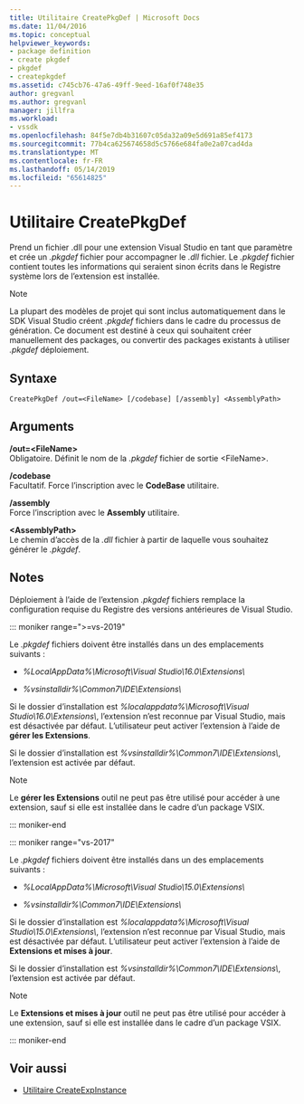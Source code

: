 ```yaml
---
title: Utilitaire CreatePkgDef | Microsoft Docs
ms.date: 11/04/2016
ms.topic: conceptual
helpviewer_keywords:
- package definition
- create pkgdef
- pkgdef
- createpkgdef
ms.assetid: c745cb76-47a6-49ff-9eed-16af0f748e35
author: gregvanl
ms.author: gregvanl
manager: jillfra
ms.workload:
- vssdk
ms.openlocfilehash: 84f5e7db4b31607c05da32a09e5d691a85ef4173
ms.sourcegitcommit: 77b4ca625674658d5c5766e684fa0e2a07cad4da
ms.translationtype: MT
ms.contentlocale: fr-FR
ms.lasthandoff: 05/14/2019
ms.locfileid: "65614825"
---
```

# <a name="createpkgdef-utility"></a>Utilitaire CreatePkgDef
Prend un fichier .dll pour une extension Visual Studio en tant que paramètre et crée un *.pkgdef* fichier pour accompagner le *.dll* fichier. Le *.pkgdef* fichier contient toutes les informations qui seraient sinon écrits dans le Registre système lors de l’extension est installée.

> [!NOTE]
> La plupart des modèles de projet qui sont inclus automatiquement dans le SDK Visual Studio créent *.pkgdef* fichiers dans le cadre du processus de génération. Ce document est destiné à ceux qui souhaitent créer manuellement des packages, ou convertir des packages existants à utiliser *.pkgdef* déploiement.

## <a name="syntax"></a>Syntaxe

```
CreatePkgDef /out=<FileName> [/codebase] [/assembly] <AssemblyPath>
```

## <a name="arguments"></a>Arguments
**/out=&lt;FileName&gt;**\
Obligatoire. Définit le nom de la *.pkgdef* fichier de sortie &lt;FileName&gt;.

**/codebase**\
Facultatif. Force l’inscription avec le **CodeBase** utilitaire.

**/assembly**\
Force l’inscription avec le **Assembly** utilitaire.

**&lt;AssemblyPath&gt;**\
Le chemin d’accès de la *.dll* fichier à partir de laquelle vous souhaitez générer le *.pkgdef*.

## <a name="remarks"></a>Notes
Déploiement à l’aide de l’extension *.pkgdef* fichiers remplace la configuration requise du Registre des versions antérieures de Visual Studio.

::: moniker range=">=vs-2019"

Le *.pkgdef* fichiers doivent être installés dans un des emplacements suivants :

- *%LocalAppData%\Microsoft\Visual Studio\16.0\Extensions\\*

- *%vsinstalldir%\Common7\IDE\Extensions\\*

Si le dossier d’installation est *%localappdata%\Microsoft\Visual Studio\16.0\Extensions\\*, l’extension n’est reconnue par Visual Studio, mais est désactivée par défaut. L’utilisateur peut activer l’extension à l’aide de **gérer les Extensions**.

Si le dossier d’installation est *%vsinstalldir%\Common7\IDE\Extensions\\*, l’extension est activée par défaut.

> [!NOTE]
> Le **gérer les Extensions** outil ne peut pas être utilisé pour accéder à une extension, sauf si elle est installée dans le cadre d’un package VSIX.

::: moniker-end

::: moniker range="vs-2017"

Le *.pkgdef* fichiers doivent être installés dans un des emplacements suivants :

- *%LocalAppData%\Microsoft\Visual Studio\15.0\Extensions\\*

- *%vsinstalldir%\Common7\IDE\Extensions\\*

Si le dossier d’installation est *%localappdata%\Microsoft\Visual Studio\15.0\Extensions\\*, l’extension n’est reconnue par Visual Studio, mais est désactivée par défaut. L’utilisateur peut activer l’extension à l’aide de **Extensions et mises à jour**.

Si le dossier d’installation est *%vsinstalldir%\Common7\IDE\Extensions\\*, l’extension est activée par défaut.

> [!NOTE]
> Le **Extensions et mises à jour** outil ne peut pas être utilisé pour accéder à une extension, sauf si elle est installée dans le cadre d’un package VSIX.

::: moniker-end

## <a name="see-also"></a>Voir aussi
- [Utilitaire CreateExpInstance](../../extensibility/internals/createexpinstance-utility.md)
